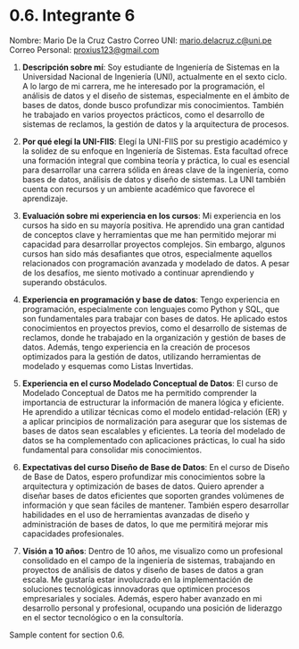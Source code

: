 # 0.6. Integrante 6
Nombre: Mario De la Cruz Castro
Correo UNI: mario.delacruz.c@uni.pe
Correo Personal: proxius123@gmail.com

1. **Descripción sobre mí**:
   Soy estudiante de Ingeniería de Sistemas en la Universidad Nacional de Ingeniería (UNI), actualmente en el sexto ciclo. A lo largo de mi carrera, me he interesado por la programación, el análisis de datos y el diseño de sistemas, especialmente en el ámbito de bases de datos, donde busco profundizar mis conocimientos. También he trabajado en varios proyectos prácticos, como el desarrollo de sistemas de reclamos, la gestión de datos y la arquitectura de procesos.

2. **Por qué elegí la UNI-FIIS**:
   Elegí la UNI-FIIS por su prestigio académico y la solidez de su enfoque en Ingeniería de Sistemas. Esta facultad ofrece una formación integral que combina teoría y práctica, lo cual es esencial para desarrollar una carrera sólida en áreas clave de la ingeniería, como bases de datos, análisis de datos y diseño de sistemas. La UNI también cuenta con recursos y un ambiente académico que favorece el aprendizaje.

3. **Evaluación sobre mi experiencia en los cursos**:
   Mi experiencia en los cursos ha sido en su mayoría positiva. He aprendido una gran cantidad de conceptos clave y herramientas que me han permitido mejorar mi capacidad para desarrollar proyectos complejos. Sin embargo, algunos cursos han sido más desafiantes que otros, especialmente aquellos relacionados con programación avanzada y modelado de datos. A pesar de los desafíos, me siento motivado a continuar aprendiendo y superando obstáculos.

4. **Experiencia en programación y base de datos**:
   Tengo experiencia en programación, especialmente con lenguajes como Python y SQL, que son fundamentales para trabajar con bases de datos. He aplicado estos conocimientos en proyectos previos, como el desarrollo de sistemas de reclamos, donde he trabajado en la organización y gestión de bases de datos. Además, tengo experiencia en la creación de procesos optimizados para la gestión de datos, utilizando herramientas de modelado y esquemas como Listas Invertidas.

5. **Experiencia en el curso Modelado Conceptual de Datos**:
   El curso de Modelado Conceptual de Datos me ha permitido comprender la importancia de estructurar la información de manera lógica y eficiente. He aprendido a utilizar técnicas como el modelo entidad-relación (ER) y a aplicar principios de normalización para asegurar que los sistemas de bases de datos sean escalables y eficientes. La teoría del modelado de datos se ha complementado con aplicaciones prácticas, lo cual ha sido fundamental para consolidar mis conocimientos.

6. **Expectativas del curso Diseño de Base de Datos**:
   En el curso de Diseño de Base de Datos, espero profundizar mis conocimientos sobre la arquitectura y optimización de bases de datos. Quiero aprender a diseñar bases de datos eficientes que soporten grandes volúmenes de información y que sean fáciles de mantener. También espero desarrollar habilidades en el uso de herramientas avanzadas de diseño y administración de bases de datos, lo que me permitirá mejorar mis capacidades profesionales.

7. **Visión a 10 años**:
   Dentro de 10 años, me visualizo como un profesional consolidado en el campo de la ingeniería de sistemas, trabajando en proyectos de análisis de datos y diseño de bases de datos a gran escala. Me gustaría estar involucrado en la implementación de soluciones tecnológicas innovadoras que optimicen procesos empresariales y sociales. Además, espero haber avanzado en mi desarrollo personal y profesional, ocupando una posición de liderazgo en el sector tecnológico o en la consultoría.

Sample content for section 0.6.